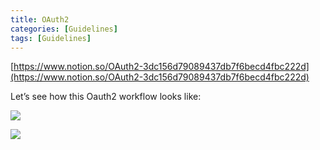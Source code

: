 ```yaml
---
title: OAuth2
categories: [Guidelines]
tags: [Guidelines]
---
```


[https://www.notion.so/OAuth2-3dc156d79089437db7f6becd4fbc222d](https://www.notion.so/OAuth2-3dc156d79089437db7f6becd4fbc222d)


Let’s see how this Oauth2 workflow looks like:


![](https://prod-files-secure.s3.us-west-2.amazonaws.com/9960fb2a-b75e-4bea-a8f9-b00925db1215/3bce41e0-99e8-4ebd-9701-e2bc9cbb79a2/Untitled.png?X-Amz-Algorithm=AWS4-HMAC-SHA256&X-Amz-Content-Sha256=UNSIGNED-PAYLOAD&X-Amz-Credential=ASIAZI2LB4665T3PEU5O%2F20250603%2Fus-west-2%2Fs3%2Faws4_request&X-Amz-Date=20250603T202634Z&X-Amz-Expires=3600&X-Amz-Security-Token=IQoJb3JpZ2luX2VjEEMaCXVzLXdlc3QtMiJHMEUCIQCy7uch6FuNuKs7ZF60wObLeOf7i0oQkKufi4gwCo85AAIgDUrxhnonquZ71wc1U355HNkvL0SssQSOCiHLi58I56gq%2FwMIHBAAGgw2Mzc0MjMxODM4MDUiDGAuQ41i3c1iSwgFpyrcAyPfdSyCuuGGUUDI7ybfC7s9I%2BUaZZIom4t2bsLUM1KYNDeJg3DS9F6nJGZLSIwja%2F4atGILMhMEmQwlRRG4qyNaw1%2B7vTHPST2E7nDQnKbISPHsFOiPyZF0gLMUmvSbCwcwiqhDfTTGBhbWdUFyDD%2FQio1PrGT2XTRZXTkFa7G%2FcTtUm9RKn9Jq3KV84kDGVrt6tuHMXEOkaIn5tT4dzGamfzlAd2M26k4MJrg3bqBmy5ELbZqFyBBXNfFuAm6995sEWFztunmX9HxtKh3n9fXMngsoVF7hFVX2ZFbuV%2BkjDj%2Fk8LvxnQa54t8SF1acEiVxzeYC%2FXn1Nnu%2BNReiRV3S79UvQL66X7WISGaOZvnlDRMQ%2FFt%2FadaXybN1f5Z2invJZVQZHkTisv8FUYmyklDTpwlt85sgNW3fq0PC%2BDq%2Bz0l2QWrJMV09yUfBvb5EPh%2BvzYfqEBOAx7CuGZK5gOOxGJpEoXLysltGYtRIKPspT054LQfT10Fjt9gMG0sfTLMDh6BqR1mQoixsNLI3AkQ%2F%2BKhNZk%2B8uwy4vQzNpWNc7l%2FZpBVGrrroilP2ihyZWeP9y1byZS2ZjHlgvuPWGo2gFPUBMlI0SlI4kbUKG8OKpfEkC1p3%2B9IHWjWSMOuF%2FcEGOqUBCtMn8JwI%2BbBLWNUzP8vAt1e%2BpLQQq03bFwxwfgqPcYtsLI%2BiGvIgT6HnywRLfuh3SudARSxbPlmVYEweSxrdU3nd8tiLwLlt64ow8ovVJjF1F9VB4AwuE2EOE0G74oTW0%2FX3HBNWiC3PWJ6nLbyELm%2BYVUMUYNNpso1hz%2BTcq7XV2EQq3MPAtKj45rscurHj1Hbbt7660B9NKssIvNVotfbFsdxQ&X-Amz-Signature=edd5386b53318abf839801ed987c27c5d1ce245feaaf3ec6a6780eebce744f14&X-Amz-SignedHeaders=host&x-id=GetObject)


![](https://prod-files-secure.s3.us-west-2.amazonaws.com/9960fb2a-b75e-4bea-a8f9-b00925db1215/27d32b66-de43-41de-80f7-7edb81d1190f/Untitled.png?X-Amz-Algorithm=AWS4-HMAC-SHA256&X-Amz-Content-Sha256=UNSIGNED-PAYLOAD&X-Amz-Credential=ASIAZI2LB4665T3PEU5O%2F20250603%2Fus-west-2%2Fs3%2Faws4_request&X-Amz-Date=20250603T202634Z&X-Amz-Expires=3600&X-Amz-Security-Token=IQoJb3JpZ2luX2VjEEMaCXVzLXdlc3QtMiJHMEUCIQCy7uch6FuNuKs7ZF60wObLeOf7i0oQkKufi4gwCo85AAIgDUrxhnonquZ71wc1U355HNkvL0SssQSOCiHLi58I56gq%2FwMIHBAAGgw2Mzc0MjMxODM4MDUiDGAuQ41i3c1iSwgFpyrcAyPfdSyCuuGGUUDI7ybfC7s9I%2BUaZZIom4t2bsLUM1KYNDeJg3DS9F6nJGZLSIwja%2F4atGILMhMEmQwlRRG4qyNaw1%2B7vTHPST2E7nDQnKbISPHsFOiPyZF0gLMUmvSbCwcwiqhDfTTGBhbWdUFyDD%2FQio1PrGT2XTRZXTkFa7G%2FcTtUm9RKn9Jq3KV84kDGVrt6tuHMXEOkaIn5tT4dzGamfzlAd2M26k4MJrg3bqBmy5ELbZqFyBBXNfFuAm6995sEWFztunmX9HxtKh3n9fXMngsoVF7hFVX2ZFbuV%2BkjDj%2Fk8LvxnQa54t8SF1acEiVxzeYC%2FXn1Nnu%2BNReiRV3S79UvQL66X7WISGaOZvnlDRMQ%2FFt%2FadaXybN1f5Z2invJZVQZHkTisv8FUYmyklDTpwlt85sgNW3fq0PC%2BDq%2Bz0l2QWrJMV09yUfBvb5EPh%2BvzYfqEBOAx7CuGZK5gOOxGJpEoXLysltGYtRIKPspT054LQfT10Fjt9gMG0sfTLMDh6BqR1mQoixsNLI3AkQ%2F%2BKhNZk%2B8uwy4vQzNpWNc7l%2FZpBVGrrroilP2ihyZWeP9y1byZS2ZjHlgvuPWGo2gFPUBMlI0SlI4kbUKG8OKpfEkC1p3%2B9IHWjWSMOuF%2FcEGOqUBCtMn8JwI%2BbBLWNUzP8vAt1e%2BpLQQq03bFwxwfgqPcYtsLI%2BiGvIgT6HnywRLfuh3SudARSxbPlmVYEweSxrdU3nd8tiLwLlt64ow8ovVJjF1F9VB4AwuE2EOE0G74oTW0%2FX3HBNWiC3PWJ6nLbyELm%2BYVUMUYNNpso1hz%2BTcq7XV2EQq3MPAtKj45rscurHj1Hbbt7660B9NKssIvNVotfbFsdxQ&X-Amz-Signature=309e394f52a1a31427c87e266ad439d0c7ac692341b76b627c4179a5feeb9c95&X-Amz-SignedHeaders=host&x-id=GetObject)

